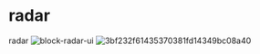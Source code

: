 # radar
radar
![block-radar-ui](https://github.com/ArkSourcer/radar/assets/93954648/85657acf-37d2-4f91-bf04-2ecd1263a5a9)
![3bf232f61435370381fd14349bc08a40](https://github.com/ArkSourcer/radar/assets/93954648/512e298e-d292-4e84-b495-983e52c81825)
